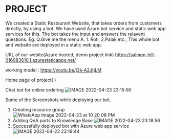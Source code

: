 # PROJECT
We created a Static Restaurant Website, that takes orders from customers directly, by using a bot.
We have used Azure bot service and static web app services for this.
The bot takes the input and answers the relavent questions.
Eg. Q.Give me the menu   A. 1. Roti, 2.Palak etc.,
This whole bot and website are deployed in a static web app.

URL of our webite(Azure hosted, demo project link)
https://salmon-hill-016983610.1.azurestaticapps.net/

working model : https://youtu.be/j3k-A2JtjLM

Home page of project( )

Chat bot for online ordering 
![IMAGE 2022-04-23 23:15:56](https://user-images.githubusercontent.com/83135144/164933687-cdae6ca2-2c9d-4362-8118-9fff8010f57c.jpg)

Some of the Screenshots while deploying our bot.
1. Creating resource group
![WhatsApp Image 2022-04-23 at 10 20 08 PM](https://user-images.githubusercontent.com/83135144/164933772-75153fd8-629e-4a31-af38-b569c1616ae4.jpeg)
2. Adding QnA parts to Knowledge Base
 ![IMAGE 2022-04-23 23:18:56](https://user-images.githubusercontent.com/83135144/164933806-5817d19d-6350-4837-8f92-1e9756d419db.jpg)
3. Successfully deployed bot with Azure web app service
![IMAGE 2022-04-23 23:19:44](https://user-images.githubusercontent.com/83135144/164933827-c1da6f8e-2a02-4a89-bec0-2cd825ab64b9.jpg)
